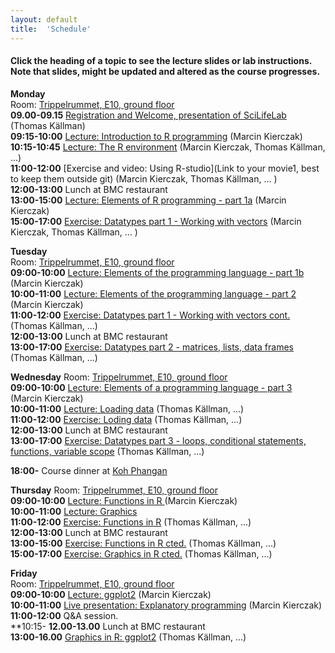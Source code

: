 ```yaml
---
layout: default
title:  'Schedule'
---
```


#### Click the heading of a topic to see the lecture slides or lab instructions. Note that slides, might be updated and altered as the course progresses.

**Monday**  
Room: [Trippelrummet, E10, ground floor](files/bmc_map.jpg)   
**09.00-09.15** [Registration and Welcome, presentation of SciLifeLab ]() (Thomas Källman)  
**09:15-10:00** [Lecture: Introduction to R programming](Lectures/Intro.pdf) (Marcin Kierczak)  
**10:15-10:45** [Lecture: The R environment](Lectures/REnvironment.pdf) (Marcin Kierczak, Thomas Källman, ...)  
**11:00-12:00** [Exercise and video: Using R-studio](Link to your movie1, best to keep them outside git) (Marcin Kierczak, Thomas Källman, ... )  
**12:00-13:00** Lunch at BMC restaurant  
**13:00-15:00** [Lecture: Elements of R programming - part 1a](Lectures/ElementsOfAprogrammingLanguage1.pdf) (Marcin Kierczak)  
**15:00-17:00** [Exercise: Datatypes part 1 - Working with vectors](Exercises/DataTypes) (Marcin Kierczak, Thomas Källman, ... )  

**Tuesday**  
Room: [Trippelrummet, E10, ground floor](files/bmc_map.jpg)  
**09:00-10:00** [Lecture: Elements of the programming language - part 1b](Lectures/ElementsOfAprogrammingLanguage1.pdf) (Marcin Kierczak)  
**10:00-11:00** [Lecture: Elements of the programming language - part 2](Lectures/ElementsOfAprogrammingLanguage2.pdf) (Marcin Kierczak)  
**11:00-12:00** [Exercise: Datatypes part 1 - Working with vectors cont.](Exercises/DataTypesStructure1) (Thomas Källman, ...)  
**12:00-13:00** Lunch at BMC restaurant  
**13:00-17:00** [Exercise: Datatypes part 2 - matrices, lists, data frames](Exercises/DataTypesStructure2) (Thomas Källman, ...)  

**Wednesday** 
Room: [Trippelrummet, E10, ground floor](files/bmc_map.jpg)  
**09:00-10:00** [Lecture: Elements of a programming language - part 3 ](Lectures/ElementsOfAprogrammingLanguage3.pdf) (Marcin Kierczak)  
**10:00-11:00** [Lecture: Loading data](Lectures/Loading_data.pdf) (Thomas Källman, ...)  
**11:00-12:00** [Exercise: Loding data](Exercises/LoadingData) (Thomas Källman, ...)  
**12:00-13:00** Lunch at BMC restaurant  
**13:00-17:00** [Exercise: Datatypes part 3 - loops, conditional statements, functions, variable scope](Exercises/LoadingData) (Thomas Källman, ...)  

**18:00-** Course dinner at [Koh Phangan](https://www.google.se/maps/place/Restaurang+Koh+Phangan/@59.856787,17.6272816,17z/data=!3m1!4b1!4m5!3m4!1s0x465fcbf3d83e6711:0x4b004e395b108348!8m2!3d59.856787!4d17.6294703?hl=en)  

**Thursday**
Room: [Trippelrummet, E10, ground floor](files/bmc_map.jpg)  
**09:00-10:00** [Lecture: Functions in R ](Lectures/Functions.pdf) (Marcin Kierczak)  
**10:00-11:00** [Lecture: Graphics](Lectures/Graphics.pdf)  
**11:00-12:00** [Exercise: Functions in R](Exercises/functions.pdf) (Thomas Källman, ...)  
**12:00-13:00** Lunch at BMC restaurant  
**13:00-15:00** [Exercise: Functions in R cted.](Exercises/functions.pdf) (Thomas Källman, ...)  
**15:00-17:00** [Exercise: Graphics in R cted.](Exercises/graphics.pdf) (Thomas Källman, ...)  

**Friday**  
Room: [Trippelrummet, E10, ground floor](files/bmc_map.jpg)  
**09:00-10:00** [Lecture: ggplot2](Lectures/ggplot2.pdf) (Marcin Kierczak)  
**10:00-11:00** [Live presentation: Explanatory programming](Lectures/expl_prog.pdf) (Marcin Kierczak)  
**11:00-12:00** Q&A session.  
**10:15-
**12.00-13.00** Lunch at BMC restaurant  
**13:00-16.00** [Graphics in R: ggplot2](Exercises/Graphics) (Thomas Källman, ...)  
